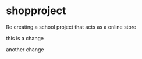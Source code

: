 # shopproject
Re creating a school project that acts as a online store

this is a change

another change
